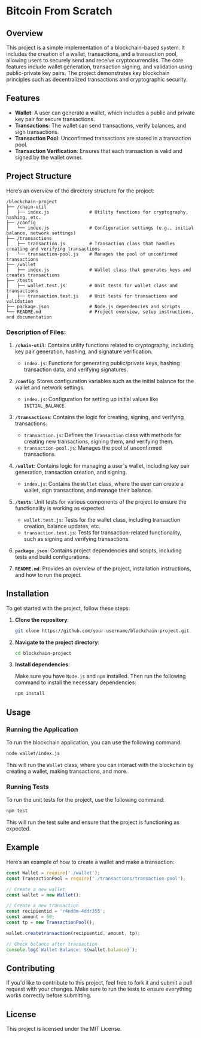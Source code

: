 
# Bitcoin From Scratch

## Overview

This project is a simple implementation of a blockchain-based system. It includes the creation of a wallet, transactions, and a transaction pool, allowing users to securely send and receive cryptocurrencies. The core features include wallet generation, transaction signing, and validation using public-private key pairs. The project demonstrates key blockchain principles such as decentralized transactions and cryptographic security.

## Features

- **Wallet**: A user can generate a wallet, which includes a public and private key pair for secure transactions.
- **Transactions**: The wallet can send transactions, verify balances, and sign transactions.
- **Transaction Pool**: Unconfirmed transactions are stored in a transaction pool.
- **Transaction Verification**: Ensures that each transaction is valid and signed by the wallet owner.

## Project Structure

Here’s an overview of the directory structure for the project:

```
/blockchain-project
├── /chain-util
│   ├── index.js               # Utility functions for cryptography, hashing, etc.
├── /config
│   └── index.js               # Configuration settings (e.g., initial balance, network settings)
├── /transactions
│   ├── transaction.js         # Transaction class that handles creating and verifying transactions
│   └── transaction-pool.js    # Manages the pool of unconfirmed transactions
├── /wallet
│   ├── index.js               # Wallet class that generates keys and creates transactions
├── /tests
│   ├── wallet.test.js         # Unit tests for wallet class and transactions
│   ├── transaction.test.js    # Unit tests for transactions and validation
├── package.json               # Node.js dependencies and scripts
└── README.md                  # Project overview, setup instructions, and documentation
```

### Description of Files:

1. **`/chain-util`**: Contains utility functions related to cryptography, including key pair generation, hashing, and signature verification.
   - `index.js`: Functions for generating public/private keys, hashing transaction data, and verifying signatures.

2. **`/config`**: Stores configuration variables such as the initial balance for the wallet and network settings.
   - `index.js`: Configuration for setting up initial values like `INITIAL_BALANCE`.

3. **`/transactions`**: Contains the logic for creating, signing, and verifying transactions.
   - `transaction.js`: Defines the `Transaction` class with methods for creating new transactions, signing them, and verifying them.
   - `transaction-pool.js`: Manages the pool of unconfirmed transactions.

4. **`/wallet`**: Contains logic for managing a user's wallet, including key pair generation, transaction creation, and signing.
   - `index.js`: Contains the `Wallet` class, where the user can create a wallet, sign transactions, and manage their balance.

5. **`/tests`**: Unit tests for various components of the project to ensure the functionality is working as expected.
   - `wallet.test.js`: Tests for the wallet class, including transaction creation, balance updates, etc.
   - `transaction.test.js`: Tests for transaction-related functionality, such as signing and verifying transactions.

6. **`package.json`**: Contains project dependencies and scripts, including tests and build configurations.

7. **`README.md`**: Provides an overview of the project, installation instructions, and how to run the project.

## Installation

To get started with the project, follow these steps:

1. **Clone the repository**:

   ```bash
   git clone https://github.com/your-username/blockchain-project.git
   ```

2. **Navigate to the project directory**:

   ```bash
   cd blockchain-project
   ```

3. **Install dependencies**:

   Make sure you have `Node.js` and `npm` installed. Then run the following command to install the necessary dependencies:

   ```bash
   npm install
   ```

## Usage

### Running the Application

To run the blockchain application, you can use the following command:

```bash
node wallet/index.js
```

This will run the `Wallet` class, where you can interact with the blockchain by creating a wallet, making transactions, and more.

### Running Tests

To run the unit tests for the project, use the following command:

```bash
npm test
```

This will run the test suite and ensure that the project is functioning as expected.

## Example

Here’s an example of how to create a wallet and make a transaction:

```javascript
const Wallet = require('./wallet');
const TransactionPool = require('./transactions/transaction-pool');

// Create a new wallet
const wallet = new Wallet();

// Create a new transaction
const recipientid = 'r4nd0m-4ddr355';
const amount = 50;
const tp = new TransactionPool();

wallet.createtransaction(recipientid, amount, tp);

// Check balance after transaction
console.log(`Wallet Balance: ${wallet.balance}`);
```

## Contributing

If you'd like to contribute to this project, feel free to fork it and submit a pull request with your changes. Make sure to run the tests to ensure everything works correctly before submitting.

## License

This project is licensed under the MIT License.

